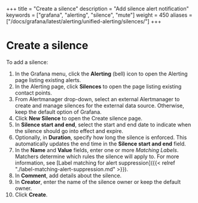 +++
title = "Create a silence"
description = "Add silence alert notification"
keywords = ["grafana", "alerting", "silence", "mute"]
weight = 450
aliases = ["/docs/grafana/latest/alerting/unified-alerting/silences/"]
+++

# Create a silence

To add a silence:

1. In the Grafana menu, click the **Alerting** (bell) icon to open the Alerting page listing existing alerts.
1. In the Alerting page, click **Silences** to open the page listing existing contact points.
1. From Alertmanager drop-down, select an external Alertmanager to create and manage silences for the external data source. Otherwise, keep the default option of Grafana.
1. Click **New Silence** to open the Create silence page.
1. In **Silence start and end**, select the start and end date to indicate when the silence should go into effect and expire.
1. Optionally, in **Duration**, specify how long the silence is enforced. This automatically updates the end time in the **Silence start and end** field.
1. In the **Name** and **Value** fields, enter one or more _Matching Labels_. Matchers determine which rules the silence will apply to. For more information, see [Label matching for alert suppression]({{< relref "./label-matching-alert-suppression.md" >}}).
1. In **Comment**, add details about the silence.
1. In **Creator**, enter the name of the silence owner or keep the default owner.
1. Click **Create**.
